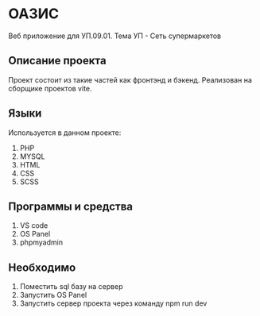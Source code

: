 # ОАЗИС

Веб приложение для УП.09.01. Тема УП - Сеть супермаркетов

## Описание проекта
Проект состоит из такие частей как фронтэнд и бэкенд.
Реализован на сборщике проектов vite.

## Языки
Используется в данном проекте:
1. PHP
2. MYSQL
3. HTML
4. CSS
5. SCSS

## Программы и средства
1. VS code
2. OS Panel
3. phpmyadmin

## Необходимо
1. Поместить sql базу на сервер
2. Запустить OS Panel
3. Запустить сервер проекта через команду npm run dev
 

   

